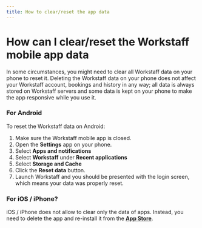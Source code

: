 ```yaml
---
title: How to clear/reset the app data
---
```

# How can I clear/reset the Workstaff mobile app data

In some circumstances, you might need to clear all Workstaff data on your phone to reset it. Deleting the Workstaff data on your phone does not affect your Workstaff account, bookings and history in any way; all data is always stored on Workstaff servers and some data is kept on your phone to make the app responsive while you use it.

### For Android

To reset the Workstaff data on Android:

1. Make sure the Workstaff mobile app is closed.
2. Open the **Settings** app on your phone.
3. Select **Apps and notifications**
4. Select **Workstaff** under **Recent applications**
5. Select **Storage and Cache**
6. Click the **Reset data** button.
7. Launch Workstaff and you should be presented with the login screen, which means your data was properly reset.

### For iOS / iPhone?

iOS / iPhone does not allow to clear only the data of apps. Instead, you need to delete the app and re-install it from the [**App Store**](https://apps.apple.com/us/app/workstaff/id1458402928?ls=1).
